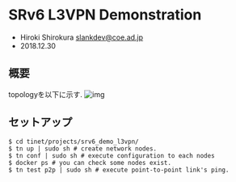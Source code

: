 
# SRv6 L3VPN Demonstration
- Hiroki Shirokura <slankdev@coe.ad.jp>
- 2018.12.30

## 概要
topologyを以下に示す.
![img](./topo.jpeg)

## セットアップ
```
$ cd tinet/projects/srv6_demo_l3vpn/
$ tn up | sudo sh # create network nodes.
$ tn conf | sudo sh # execute configuration to each nodes
$ docker ps # you can check some nodes exist.
$ tn test p2p | sudo sh # execute point-to-point link's ping.
```
